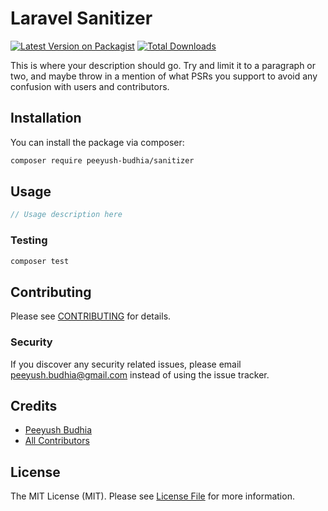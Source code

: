 # Laravel Sanitizer

[![Latest Version on Packagist](https://img.shields.io/packagist/v/peeyush-budhia/sanitizer.svg?style=flat-square)](https://packagist.org/packages/peeyush-budhia/sanitizer)
[![Total Downloads](https://img.shields.io/packagist/dt/peeyush-budhia/sanitizer.svg?style=flat-square)](https://packagist.org/packages/peeyush-budhia/sanitizer)

This is where your description should go. Try and limit it to a paragraph or two, and maybe throw in a mention of what PSRs you support to avoid any confusion with users and contributors.

## Installation

You can install the package via composer:

```bash
composer require peeyush-budhia/sanitizer
```

## Usage

``` php
// Usage description here
```

### Testing

``` bash
composer test
```

## Contributing

Please see [CONTRIBUTING](CONTRIBUTING.md) for details.

### Security

If you discover any security related issues, please email peeyush.budhia@gmail.com instead of using the issue tracker.

## Credits

- [Peeyush Budhia](https://github.com/peeyush-budhia)
- [All Contributors](../../contributors)

## License

The MIT License (MIT). Please see [License File](LICENSE.md) for more information.
